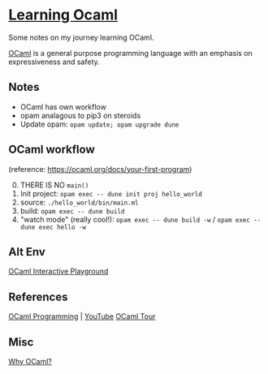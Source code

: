 # [Learning Ocaml](https://ocaml.org/learn)

Some notes on my journey learning OCaml.


[OCaml](https://ocaml.org/learn/description.html) is a general purpose
programming language with an emphasis on expressiveness and safety.


## Notes
- OCaml has own workflow 
- opam analagous to pip3 on steroids
- Update opam: `opam update; opam upgrade dune`


## OCaml workflow
(reference: https://ocaml.org/docs/your-first-program) 

0. THERE IS NO `main()`
1. Init project: `opam exec -- dune init proj hello_world`
2. source: `./hello_world/bin/main.ml`
3. build: `opam exec -- dune build`
4. "watch mode" (really cool!): `opam exec -- dune build -w` / `opam exec -- dune exec hello -w`


## Alt Env
[OCaml Interactive Playground](https://ocaml.org/play)





## References
[OCaml Programming](https://cs3110.github.io/textbook/cover.html) | [YouTube](https://www.youtube.com/playlist?list=PLre5AT9JnKShBOPeuiD9b-I4XROIJhkIU)
[OCaml Tour](https://ocaml.org/docs/tour-of-ocaml)


## Misc
[Why OCaml?](https://dev.realworldocaml.org/prologue.html#why-ocaml)
